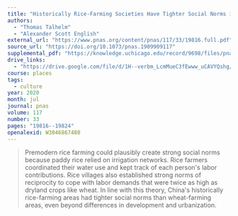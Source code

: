 ```yaml
---
title: "Historically Rice-Farming Societies Have Tighter Social Norms in China and Worldwide"
authors:
  - "Thomas Talhelm"
  - "Alexander Scott English"
external_url: "https://www.pnas.org/content/pnas/117/33/19816.full.pdf"
source_url: "https://doi.org/10.1073/pnas.1909909117"
supplemental_pdf: "https://knowledge.uchicago.edu/record/9698/files/pnas.1909909117.sapp.pdf"
drive_links:
  - "https://drive.google.com/file/d/1H--verbm_LcmMueC3fEwww_uCAVYQshg/view?usp=drivesdk"
course: places
tags:
  - culture
year: 2020
month: jul
journal: pnas
volume: 117
number: 33
pages: "19816--19824"
openalexid: W3046867480
---
```


> Premodern rice farming could plausibly create strong social norms because paddy rice relied on irrigation networks.
> Rice farmers coordinated their water use and kept track of each person's labor contributions.
> Rice villages also established strong norms of reciprocity to cope with labor demands that were twice as high as dryland crops like wheat.
> In line with this theory, China's historically rice-farming areas had tighter social norms than wheat-farming areas, even beyond differences in development and urbanization.
